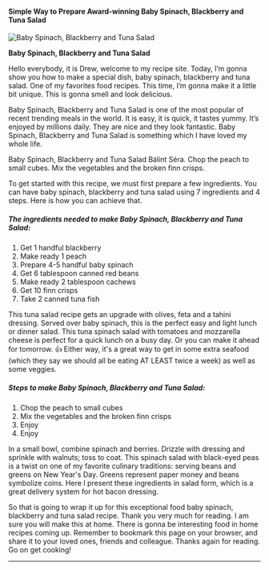             

#### Simple Way to Prepare Award-winning Baby Spinach, Blackberry and Tuna Salad

![Baby Spinach, Blackberry and Tuna Salad](https://img-global.cpcdn.com/recipes/68706b343fdd4f54/751x532cq70/baby-spinach-blackberry-and-tuna-salad-recipe-main-photo.jpg)

**Baby Spinach, Blackberry and Tuna Salad**

Hello everybody, it is Drew, welcome to my recipe site. Today, I’m gonna show you how to make a special dish, baby spinach, blackberry and tuna salad. One of my favorites food recipes. This time, I’m gonna make it a little bit unique. This is gonna smell and look delicious.

Baby Spinach, Blackberry and Tuna Salad is one of the most popular of recent trending meals in the world. It is easy, it is quick, it tastes yummy. It’s enjoyed by millions daily. They are nice and they look fantastic. Baby Spinach, Blackberry and Tuna Salad is something which I have loved my whole life.

Baby Spinach, Blackberry and Tuna Salad Bálint Séra. Chop the peach to small cubes. Mix the vegetables and the broken finn crisps.

To get started with this recipe, we must first prepare a few ingredients. You can have baby spinach, blackberry and tuna salad using 7 ingredients and 4 steps. Here is how you can achieve that.

##### The ingredients needed to make Baby Spinach, Blackberry and Tuna Salad:

1.  Get 1 handful blackberry
2.  Make ready 1 peach
3.  Prepare 4-5 handful baby spinach
4.  Get 6 tablespoon canned red beans
5.  Make ready 2 tablespoon cachews
6.  Get 10 finn crisps
7.  Take 2 canned tuna fish

This tuna salad recipe gets an upgrade with olives, feta and a tahini dressing. Served over baby spinach, this is the perfect easy and light lunch or dinner salad. This tuna spinach salad with tomatoes and mozzarella cheese is perfect for a quick lunch on a busy day. Or you can make it ahead for tomorrow. 👍 Either way, it's a great way to get in some extra seafood (which they say we should all be eating AT LEAST twice a week) as well as some veggies.

##### Steps to make Baby Spinach, Blackberry and Tuna Salad:

1.  Chop the peach to small cubes
2.  Mix the vegetables and the broken finn crisps
3.  Enjoy
4.  Enjoy

In a small bowl, combine spinach and berries. Drizzle with dressing and sprinkle with walnuts; toss to coat. This spinach salad with black-eyed peas is a twist on one of my favorite culinary traditions: serving beans and greens on New Year's Day. Greens represent paper money and beans symbolize coins. Here I present these ingredients in salad form, which is a great delivery system for hot bacon dressing.

So that is going to wrap it up for this exceptional food baby spinach, blackberry and tuna salad recipe. Thank you very much for reading. I am sure you will make this at home. There is gonna be interesting food in home recipes coming up. Remember to bookmark this page on your browser, and share it to your loved ones, friends and colleague. Thanks again for reading. Go on get cooking!

* * *